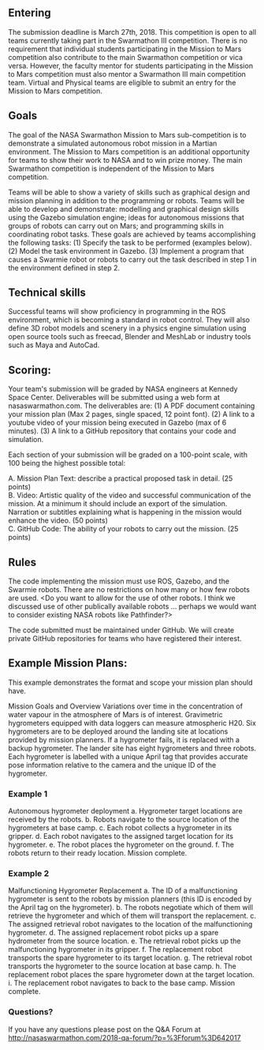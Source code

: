 ## Entering
The submission deadline is March 27th, 2018. This competition is open to all teams currently taking part in the Swarmathon III competition. There is no requirement that individual students participating in the Mission to Mars competition also contribute to the main Swarmathon competition or vica versa. However, the faculty mentor for students participating in the Mission to Mars competition must also mentor a Swarmathon III main competition team. Virtual and Physical teams are eligible to submit an entry for the Mission to Mars competition.

## Goals
The goal of the NASA Swarmathon Mission to Mars sub-competition is to demonstrate a simulated autonomous robot mission in a Martian environment. The Mission to Mars competition is an additional opportunity for teams to show their work to NASA and to win prize money. The main Swarmathon competition is independent of the Mission to Mars competition.

Teams will be able to show a variety of skills such as graphical design and mission planning in addition to the programming or robots. Teams will be able to develop and demonstrate: modelling and graphical design skills using the Gazebo simulation engine; ideas for autonomous missions that groups of robots can carry out on Mars; and programming skills in coordinating robot tasks. These goals are achieved by teams accomplishing the following tasks:
(1) Specify the task to be performed (examples below).
(2) Model the task environment in Gazebo.
(3) Implement a program that causes a Swarmie robot or robots to carry out the task described in step 1 in the environment defined in step 2.

## Technical skills
Successful teams will show proficiency in programming in the ROS environment, which is becoming a standard in robot control. They will also define 3D robot models and scenery in a physics engine simulation using open source tools such as freecad, Blender and MeshLab or industry tools such as Maya and AutoCad.

## Scoring:
Your team's submission will be graded by NASA engineers at Kennedy Space Center. Deliverables will be submitted using a web form at nasaswarmathon.com. The deliverables are:
(1)	A PDF document containing your mission plan (Max 2 pages, single spaced, 12 point font).
(2)	A link to a youtube video of your mission being executed in Gazebo (max of 6 minutes).
(3)	A link to a GitHub repository that contains your code and simulation.

Each section of your submission will be graded on a 100-point scale, with 100 being the highest possible total:

   A. Mission Plan Text: describe a practical proposed task in detail. (25 points)  
   B. Video: Artistic quality of the video and successful communication of the mission.  At a minimum it should include an export of the simulation.  Narration or subtitles explaining what is happening in the mission would enhance the video. (50 points)  
   C. GitHub Code: The ability of your robots to carry out the mission. (25 points)  


## Rules
The code implementing the mission must use ROS, Gazebo, and the Swarmie robots. There are no restrictions on how many or how few robots are used. <Do you want to allow for the use of other robots.  I think we discussed use of other publically available robots … perhaps we would want to consider existing NASA robots like Pathfinder?> 

The code submitted must be maintained under GitHub. We will create private GitHub repositories for teams who have registered their interest.

## Example Mission Plans:
This example demonstrates the format and scope your mission plan should have.

Mission Goals and Overview
Variations over time in the concentration of water vapour in the atmosphere of Mars is of interest. Gravimetric hygrometers equipped with data loggers can measure atmospheric H20. Six hygrometers are to be deployed around the landing site at locations provided by mission planners. If a hygrometer fails, it is replaced with a backup hygrometer. The lander site has eight hygrometers and three robots. Each hygrometer is labelled with a unique April tag that provides accurate pose information relative to the camera and the unique ID of the hygrometer.

### Example 1
Autonomous hygrometer deployment 
a. Hygrometer target locations are received by the robots. 
b. Robots navigate to the source location of the hygrometers at base camp. 
c. Each robot collects a hygrometer in its gripper. 
d. Each robot navigates to the assigned target location for its hygrometer. 
e. The robot places the hygrometer on the ground. 
f. The robots return to their ready location.
Mission complete.

### Example 2
Malfunctioning Hygrometer Replacement
a. The ID of a malfunctioning hygrometer is sent to the robots by mission planners (this ID is encoded by the April tag on the hygrometer). 
b. The robots negotiate which of them will retrieve the hygrometer and which of them will transport the replacement. 
c. The assigned retrieval robot navigates to the location of the malfunctioning hygrometer. 
d. The assigned replacement robot picks up a spare hydrometer from the source location. 
e. The retrieval robot picks up the malfunctioning hygrometer in its gripper. 
f. The replacement robot transports the spare hygrometer to its target location. 
g. The retrieval robot transports the hygrometer to the source location at base camp. 
h. The replacement robot places the spare hygrometer down at the target location. 
i. The replacement robot navigates to back to the base camp. 
Mission complete.

### Questions?
If you have any questions please post on the Q&A Forum at http://nasaswarmathon.com/2018-qa-forum/?p=%3Fforum%3D642017
